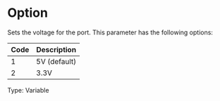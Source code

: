 # Option

Sets the voltage for the port. This parameter has the following options:

| Code | Description  |
| ---- | ------------ |
| 1    | 5V (default) |
| 2    | 3.3V         |

Type: Variable

